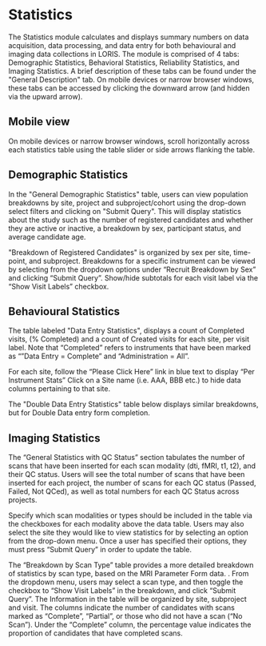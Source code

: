 # Statistics

The Statistics module calculates and displays summary numbers on data acquisition, data processing, and data entry for both behavioural and imaging data collections in LORIS. The module is comprised of 4 tabs: Demographic Statistics, Behavioral Statistics, Reliability Statistics, and Imaging Statistics. A brief description of these tabs can be found under the "General Description" tab.  On mobile devices or narrow browser windows, these tabs can be accessed by clicking the downward arrow (and hidden via the upward arrow).

## Mobile view

On mobile devices or narrow browser windows, scroll horizontally across each statistics table using the table slider or side arrows flanking the table. 

## Demographic Statistics

In the "General Demographic Statistics" table, users can view population breakdowns by site, project and subproject/cohort using the drop-down select filters and clicking on "Submit Query". This will display statistics about the study such as the number of registered candidates and whether they are active or inactive, a breakdown by sex, participant status, and average candidate age.

"Breakdown of Registered Candidates" is organized by sex per site, time-point, and subproject.
Breakdowns for a specific instrument can be viewed by selecting from the dropdown options under “Recruit Breakdown by Sex” and clicking “Submit Query”. Show/hide subtotals for each visit label via the “Show Visit Labels” checkbox.

## Behavioural Statistics

The table labeled "Data Entry Statistics", displays a count of Completed visits, (% Completed) and a count of Created visits for each site, per visit label.  Note that “Completed” refers to instruments that have been marked as “”Data Entry = Complete” and “Administration = All”.

For each site, follow the “Please Click Here” link in blue text to display “Per Instrument Stats”  Click on a Site name (i.e. AAA, BBB etc.) to hide data columns pertaining to that site.

The "Double Data Entry Statistics" table below displays similar breakdowns, but for Double Data entry form completion.

## Imaging Statistics

The “General Statistics with QC Status” section tabulates the number of scans that have been inserted for each scan modality (dti, fMRI, t1, t2), and their QC status. Users will see the total number of scans that have been inserted for each project, the number of scans for each QC status (Passed, Failed, Not QCed), as well as total numbers for each QC Status across projects.

Specify which scan modalities or types  should be included in the table via the checkboxes for each modality above the data table.  Users may also select the site they would like to view statistics for by selecting an option from the drop-down menu. Once a user has specified their options, they must press “Submit Query” in order to update the table.

The “Breakdown by Scan Type” table provides  a more detailed breakdown of statistics by scan type, based on the MRI Parameter Form data. . From the dropdown menu, users may select a scan type, and then toggle the checkbox to “Show Visit Labels” in the breakdown, and click “Submit Query”.  The Information in the table will be organized by site, subproject and visit. The columns indicate the number of candidates with scans marked as “Complete”, “Partial”, or those who did not have a scan (“No Scan”). Under the “Complete” column, the percentage value indicates the proportion  of candidates that have completed scans.

